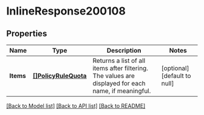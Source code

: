 # InlineResponse200108

## Properties
Name | Type | Description | Notes
------------ | ------------- | ------------- | -------------
**Items** | [**[]PolicyRuleQuota**](PolicyRuleQuota.md) | Returns a list of all items after filtering. The values are displayed for each name, if meaningful. | [optional] [default to null]

[[Back to Model list]](../README.md#documentation-for-models) [[Back to API list]](../README.md#documentation-for-api-endpoints) [[Back to README]](../README.md)

